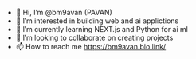 - 👋 Hi, I’m @bm9avan (PAVAN)
- 👀 I’m interested in building web and ai applictions
- 🌱 I’m currently learning NEXT.js and Python for ai ml
- 💞️ I’m looking to collaborate on creating projects
- 📫 How to reach me https://bm9avan.bio.link/

<!---
bm9avan/bm9avan is a ✨ special ✨ repository because its `README.md` (this file) appears on your GitHub profile.
You can click the Preview link to take a look at your changes.
--->
